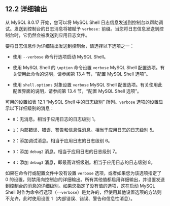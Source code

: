 ## 12.2 详细输出

从 MySQL 8.0.17 开始，您可以将 MySQL Shell 日志信息发送到控制台以帮助调试。发送到控制台的日志消息将被赋予 `verbose:` 前缀。当您将日志信息发送到控制台时，它仍然会被发送到应用日志文件。

要将日志信息作为详细输出发送到控制台，请选择以下选项之一：

- 使用 `--verbose` 命令行选项启动 MySQL Shell。

- 使用 MySQL Shell 的 `\option` 命令设置 `verbose` MySQL Shell 配置选项。有关使用此命令的说明，请参阅第 13.4 节，“配置 MySQL Shell 选项”。

- 使用 `shell.options` 对象设置 `verbose` MySQL Shell 配置选项。有关使用此配置界面的说明，请参阅第 13.4 节，“配置 MySQL Shell 选项”。

可用的设置如表 12.1 “MySQL Shell 中的日志级别” 所列。`verbose` 选项的设置显示以下详细级别的消息：

- `0`：无消息。相当于应用日志的日志级别 1。

- `1`：内部错误、错误、警告和信息性消息。相当于应用日志的日志级别 5。

- `2`：添加调试消息。相当于应用日志的日志级别 6。

- `3`：添加 `debug2` 消息。相当于应用日志的日志级别 7。

- `4`：添加 `debug3` 消息，即最高详细级别。相当于应用日志的日志级别 8。

如果在命令行或配置文件中没有设置 `verbose` 选项，或者如果您为该选项指定了 0 的设置，则禁用向控制台的详细输出。所有其他值都启用详细输出，并设置发送到控制台的消息的详细级别。如果您指定了没有值的选项，这在启动 MySQL Shell 时作为命令行选项（`--verbose`）是允许的，但使用其他设置选项的方法则不允许，此时使用设置 1（内部错误、错误、警告和信息性消息）。